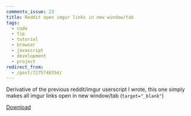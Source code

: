 ```yaml
---
comments_issue: 23
title: Reddit open imgur links in new window/tab
tags:
  - code
  - tip
  - tutorial
  - browser
  - javascript
  - development
  - project
redirect_from:
  - /post/7275748354/
---
```


Derivative of the previous reddit/imgur userscript I wrote, this one simply makes all imgur links open in new window/tab (`target="_blank"`)

[Download](http://userscripts.org/scripts/review/106172)
